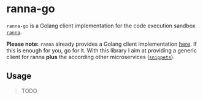 # ranna-go

`ranna-go` is a Golang client implementation for the code execution sandbox [`ranna`](https://github.com/ranna-go/ranna).

**Please note:** `ranna` already provides a Golang client implementation [here](https://github.com/ranna-go/ranna/tree/master/pkg/client). If this is enough for you, go for it.
With this library I aim at providing a generic client for ranna **plus** the according other microservices ([`snippets`](https://github.com/ranna-go/snippets)).

## Usage

> TODO